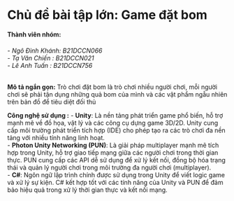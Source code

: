 # Chủ đề bài tập lớn: Game đặt bom

<b>Thành viên nhóm:</b> <h6>- Ngô Đình Khánh: B21DCCN066 <br>
                            - Tạ Văn Chiến  : B21DCCN021 <br>
                            - Lê Anh Tuấn   : B21DCCN756 </h6>

<b>Mô tả ngắn gọn:</b> Trò chơi đặt bom là trò chơi nhiều người chơi, mỗi người chơi sẽ phải tận dụng những quả bom của mình và các vật phẩm ngẫu nhiên trên bản đồ để tiêu diệt đối thủ

<b>Công nghệ sử dụng :</b> - <b>Unity</b>: Là nền tảng phát triển game phổ biến, hỗ trợ mạnh mẽ về đồ họa, vật lý và các công cụ dựng game 3D/2D. Unity cung cấp môi trường phát triển tích hợp (IDE) 
                      cho phép tạo ra các trò chơi đa nền tảng với nhiều tính năng linh hoạt.<br>
                    - <b>Photon Unity Networking (PUN)</b>: Là giải pháp multiplayer mạnh mẽ tích hợp trong Unity, hỗ trợ giao tiếp mạng giữa các người chơi trong thời gian thực. PUN cung cấp 
                      các API dễ sử dụng để xử lý kết nối, đồng bộ hóa trạng thái và quản lý người chơi trong môi trường đa người chơi (multiplayer).<br>
                    - <b>C#</b>: Ngôn ngữ lập trình chính được sử dụng trong Unity để viết logic game và xử lý sự kiện. C# kết hợp tốt với các tính năng của Unity và PUN để đảm bảo hiệu quả 
                      trong xử lý thời gian thực và kết nối mạng.
